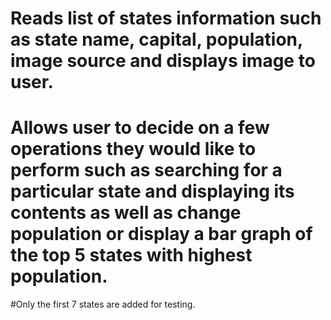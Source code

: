 # Reads list of states information such as state name, capital, population, image source and displays image to user. 
# Allows user to decide on a few operations they would like to perform such as searching for a particular state and displaying its contents as well as change population or display a bar graph of the top 5 states with highest population. 
#Only the first 7 states are added for testing. 
